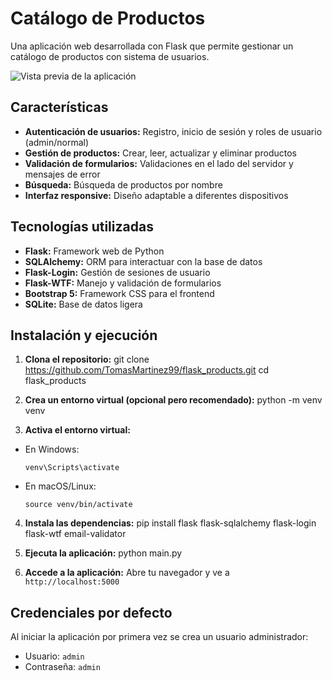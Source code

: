 # Catálogo de Productos

Una aplicación web desarrollada con Flask que permite gestionar un catálogo de productos con sistema de usuarios.

![Vista previa de la aplicación](static/img/preview.png)

## Características

- **Autenticación de usuarios:** Registro, inicio de sesión y roles de usuario (admin/normal)
- **Gestión de productos:** Crear, leer, actualizar y eliminar productos
- **Validación de formularios:** Validaciones en el lado del servidor y mensajes de error
- **Búsqueda:** Búsqueda de productos por nombre
- **Interfaz responsive:** Diseño adaptable a diferentes dispositivos

## Tecnologías utilizadas

- **Flask:** Framework web de Python
- **SQLAlchemy:** ORM para interactuar con la base de datos
- **Flask-Login:** Gestión de sesiones de usuario
- **Flask-WTF:** Manejo y validación de formularios
- **Bootstrap 5:** Framework CSS para el frontend
- **SQLite:** Base de datos ligera

## Instalación y ejecución

1. **Clona el repositorio:**
git clone https://github.com/TomasMartinez99/flask_products.git
cd flask_products

2. **Crea un entorno virtual (opcional pero recomendado):**
python -m venv venv

3. **Activa el entorno virtual:**
- En Windows:
  ```
  venv\Scripts\activate
  ```
- En macOS/Linux:
  ```
  source venv/bin/activate
  ```

4. **Instala las dependencias:**
pip install flask flask-sqlalchemy flask-login flask-wtf email-validator

5. **Ejecuta la aplicación:**
python main.py

6. **Accede a la aplicación:**
Abre tu navegador y ve a `http://localhost:5000`

## Credenciales por defecto
Al iniciar la aplicación por primera vez se crea un usuario administrador:
- Usuario: `admin`
- Contraseña: `admin`